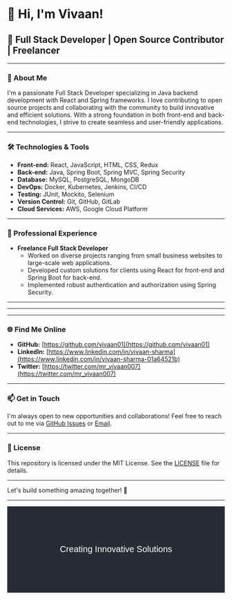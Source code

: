 # 👋 Hi, I'm Vivaan!

## 🌟 Full Stack Developer | Open Source Contributor | Freelancer

---

### 🚀 About Me

I'm a passionate Full Stack Developer specializing in Java backend development with React and Spring frameworks. I love contributing to open source projects and collaborating with the community to build innovative and efficient solutions. With a strong foundation in both front-end and back-end technologies, I strive to create seamless and user-friendly applications.

---

### 🛠️ Technologies & Tools

- **Front-end:** React, JavaScript, HTML, CSS, Redux
- **Back-end:** Java, Spring Boot, Spring MVC, Spring Security
- **Database:** MySQL, PostgreSQL, MongoDB
- **DevOps:** Docker, Kubernetes, Jenkins, CI/CD
- **Testing:** JUnit, Mockito, Selenium
- **Version Control:** Git, GitHub, GitLab
- **Cloud Services:** AWS, Google Cloud Platform

---

### 💼 Professional Experience

- **Freelance Full Stack Developer**
  - Worked on diverse projects ranging from small business websites to large-scale web applications.
  - Developed custom solutions for clients using React for front-end and Spring Boot for back-end.
  - Implemented robust authentication and authorization using Spring Security.


---


---


---

### 🌐 Find Me Online

- **GitHub:** [https://github.com/vivaan01](https://github.com/vivaan01)
- **LinkedIn:** [https://www.linkedin.com/in/vivaan-sharma](https://www.linkedin.com/in/vivaan-sharma-01a64521b)
- **Twitter:** [https://twitter.com/mr_vivaan007](https://twitter.com/mr_vivaan007)


---

### 📫 Get in Touch

I'm always open to new opportunities and collaborations! Feel free to reach out to me via [GitHub Issues](https://github.com/vivaan01) or [Email](vivaans083@gmail.com).

---

### 📜 License

This repository is licensed under the MIT License. See the [LICENSE](https://github.com/johndoe/repo/blob/main/LICENSE) file for details.

---

Let's build something amazing together! 🚀

---

<style>
  .animation-container {
    display: flex;
    justify-content: center;
    align-items: center;
    height: 200px;
    background-color: #282c34;
    color: white;
    font-family: Arial, sans-serif;
    font-size: 20px;
  }

  .animation-text {
    animation: textAnimation 3s ease-in-out infinite;
  }

  @keyframes textAnimation {
    0%, 100% { opacity: 1; }
    50% { opacity: 0.5; }
  }
</style>

<div class="animation-container">
  <div class="animation-text">Creating Innovative Solutions</div>
</div>

